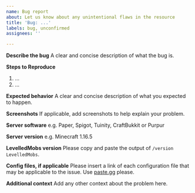 ```yaml
---
name: Bug report
about: Let us know about any unintentional flaws in the resource
title: 'Bug: ...'
labels: bug, unconfirmed
assignees: ''

---
```


**Describe the bug**
A clear and concise description of what the bug is.

**Steps to Reproduce**
1. ...
2. ...

**Expected behavior**
A clear and concise description of what you expected to happen.

**Screenshots**
If applicable, add screenshots to help explain your problem.

**Server software**
e.g. Paper, Spigot, Tuinity, CraftBukkit or Purpur

**Server version**
e.g. Minecraft 1.16.5

**LevelledMobs version**
Please copy and paste the output of `/version LevelledMobs`.

**Config files, if applicable**
Please insert a link of each configuration file that may be applicable to the issue. Use [paste.gg](https://paste.gg/) please.

**Additional context**
Add any other context about the problem here.
